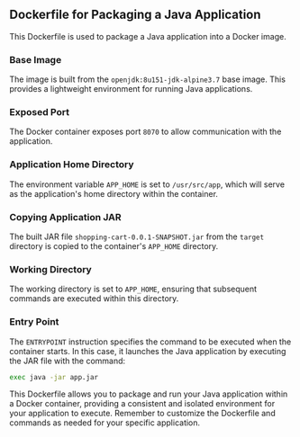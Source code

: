 ## Dockerfile for Packaging a Java Application

This Dockerfile is used to package a Java application into a Docker image.

### Base Image

The image is built from the `openjdk:8u151-jdk-alpine3.7` base image. This provides a lightweight environment for running Java applications.

### Exposed Port

The Docker container exposes port `8070` to allow communication with the application.

### Application Home Directory

The environment variable `APP_HOME` is set to `/usr/src/app`, which will serve as the application's home directory within the container.

### Copying Application JAR

The built JAR file `shopping-cart-0.0.1-SNAPSHOT.jar` from the `target` directory is copied to the container's `APP_HOME` directory.

### Working Directory

The working directory is set to `APP_HOME`, ensuring that subsequent commands are executed within this directory.

### Entry Point

The `ENTRYPOINT` instruction specifies the command to be executed when the container starts. In this case, it launches the Java application by executing the JAR file with the command:

```bash
exec java -jar app.jar
```

This Dockerfile allows you to package and run your Java application within a Docker container, providing a consistent and isolated environment for your application to execute.
Remember to customize the Dockerfile and commands as needed for your specific application.
